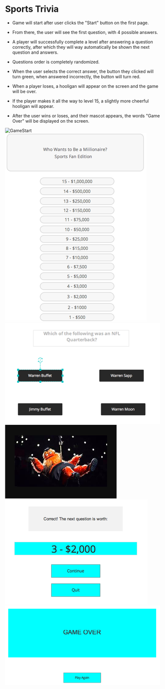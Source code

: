 # Sports Trivia 

* Game will start after user clicks the "Start" button on the first page. 

* From there, the user will see the first question, with 4 possible answers.

* A player will successfully complete a level after answering a question correctly, after which they will way automatically be shown the next question and answers.

* Questions order is completely randomized.

* When the user selects the correct answer, the button they clicked will turn green, when answered incorrectly, the button will turn red. 

* When a player loses, a hooligan will appear on the screen and the game will be over.

* If the player makes it all the way to level 15, a slightly more cheerful hooligan will appear.

* After the user wins or loses, and their mascot appears, the words "Game Over" will be displayed on the screen.

![GameStart](https://imgur.com/6lQSoi2)
![SecondScreen](SecondScreen.png)
![Question](Question.png)
![Gritty](Gritty.png)
![CorrectAnswer](CorrectAnswer.png)
![GameOver](GameOver.png)
